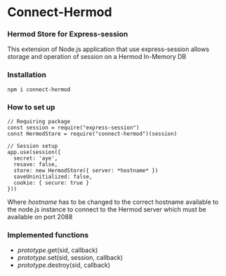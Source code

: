 # Connect-Hermod

### Hermod Store for Express-session

This extension of Node.js application that use express-session allows storage and operation of session on a Hermod In-Memory DB

### Installation

```
npm i connect-hermod
```

### How to set up

```
// Requiring package  
const session = require("express-session")
const HermodStore = require("connect-hermod")(session)

// Session setup  
app.use(session({
  secret: 'aye',
  resave: false,
  store: new HermodStore({ server: *hostname* })
  saveUninitialized: false,
  cookie: { secure: true }
}))
```

Where *hostname* has to be changed to the correct hostname available to the node.js instance to connect to the Hermod server which must be available on port 2088

### Implemented functions

- *prototype*.get(sid, callback)
- *prototype*.set(sid, session, callback)
- *prototype*.destroy(sid, callback)